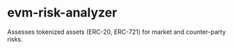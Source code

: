 # evm-risk-analyzer
Assesses tokenized assets (ERC-20, ERC-721) for market and counter-party risks. 

